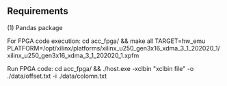 Requirements
------------

(1) Pandas package


For FPGA code execution:
cd acc_fpga/ && make all TARGET=hw_emu PLATFORM=/opt/xilinx/platforms/xilinx_u250_gen3x16_xdma_3_1_202020_1/xilinx_u250_gen3x16_xdma_3_1_202020_1.xpfm

Run FPGA code:
cd acc_fpga/ && ./host.exe -xclbin "xclbin file" -o ./data/offset.txt -i ./data/colomn.txt


